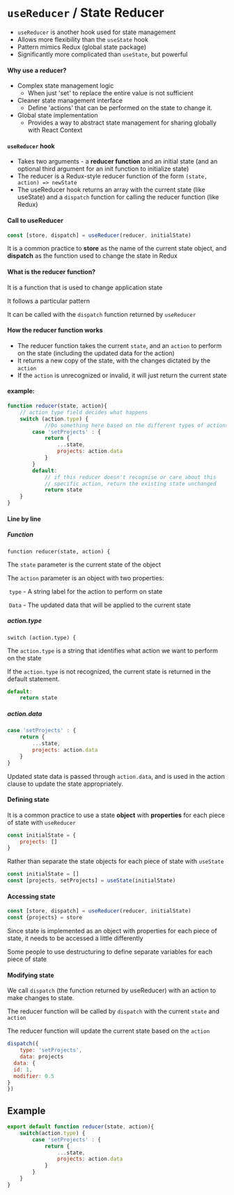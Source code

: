 # `useReducer` / State Reducer

* `useReducer` is another hook used for state management
* Allows more flexibility than the `useState` hook
* Pattern mimics Redux (global state package)
* Significantly more complicated than `useState`, but powerful

#### Why use a reducer?

* Complex state management logic
  * When just 'set' to replace the entire value is not sufficient
* Cleaner state management interface
  * Define 'actions' that can be performed on the state to change it.
* Global state implementation
  * Provides a way to abstract state management for sharing globally with React Context

#### `useReducer` hook

* Takes two arguments - a **reducer function** and an initial state (and an optional third argument for an init function to initialize state)
* The reducer is a Redux-style reducer function of the form `(state, action) => newState`
* The useReducer hook returns an array with the current state (like useState) and a `dispatch` function for calling the reducer function (like Redux)

#### Call to useReducer

```jsx
const [store, dispatch] = useReducer(reducer, initialState)
```

It is a common practice to **store** as the name of the current state object, and **dispatch** as the function used to change the state in Redux

#### What is the reducer function?

It is a function that is used to change application state

It follows a particular pattern

It can be called with the `dispatch` function returned by `useReducer`

#### How the reducer function works

* The reducer function takes the current `state`, and an `action` to perform on the state (including the updated data for the action)
* It returns a new copy of the state, with the changes dictated by the `action`
* If the `action` is unrecognized or invalid, it will just return the current state

#### example:

```jsx
function reducer(state, action){
    // action type field decides what happens
    switch (action.type) {
            //Do something here based on the different types of actions
        case 'setProjects' : {
            return {
                ...state,
                projects: action.data
            }
        }
        default:
            // if this reducer doesn't recognise or care about this
            // specific action, return the existing state unchanged
            return state
    }
}
```

#### Line by line

##### Function

`function reducer(state, action) {`

The `state` parameter is the current state of the object

The `action` parameter is an object with two properties:

​	`type` - A string label for the action to perform on state

​	`Data` - The updated data that will be applied to the current state

##### action.type

`switch (action.type) {`

The `action.type` is a string that identifies what action we want to perform on the state

If the `action.type` is not recognized, the current state is returned in the default statement.

```jsx
default:
	return state
```

##### action.data

```jsx
case 'setProjects' : {
    return {
        ...state,
        projects: action.data
    }
}
```

Updated state data is passed through `action.data`, and is used in the action clause to update the state appropriately.

#### Defining state

It is a common practice to use a state **object** with **properties** for each piece of state with `useReducer` 

```jsx
const initialState = {
    projects: []
}
```

Rather than separate the state objects for each piece of state with `useState`

```jsx
const initialState = []
const [projects, setProjects] = useState(initialState)
```

#### Accessing state

```jsx
const [store, dispatch] = useReducer(reducer, initialState)
const {projects} = store
```

Since state is implemented as an object with properties for each piece of state, it needs to be accessed a little differently

Some people to use destructuring to define separate variables for each piece of state

#### Modifying state

We call `dispatch` (the function returned by useReducer) with an action to make changes to state.

The reducer function will be called by `dispatch` with the current `state` and `action`

The reducer function will update the current state based on the `action`

```jsx
dispatch({
    type: 'setProjects',
    data: projects
  data: {
  id: 1,
  modifier: 0.5
}
})
```



## Example

```jsx
export default function reducer(state, action){
    switch(action.type) {
        case 'setProjects' : {
            return {
                ...state,
                projects: action.data
            }
        }
    }
}
```



